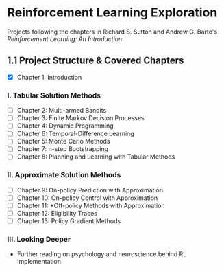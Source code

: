 # Reinforcement Learning Exploration
Projects following the chapters in Richard S. Sutton and Andrew G. Barto's *Reinforcement Learning: An Introduction*

## 1.1 Project Structure & Covered Chapters

- [x] Chapter 1: Introduction

### I. Tabular Solution Methods
- [ ] Chapter 2: Multi-armed Bandits
- [ ] Chapter 3: Finite Markov Decision Processes
- [ ] Chapter 4: Dynamic Programming
- [ ] Chapter 6: Temporal-Difference Learning
- [ ] Chapter 5: Monte Carlo Methods
- [ ] Chapter 7: n-step Bootstrapping
- [ ] Chapter 8: Planning and Learning with Tabular Methods

### II. Approximate Solution Methods
- [ ] Chapter 9: On-policy Prediction with Approximation
- [ ] Chapter 10: On-policy Control with Approximation
- [ ] Chapter 11: *Off-policy Methods with Approximation
- [ ] Chapter 12: Eligibility Traces
- [ ] Chapter 13: Policy Gradient Methods

### III. Looking Deeper
- Further reading on psychology and neuroscience behind RL implementation
